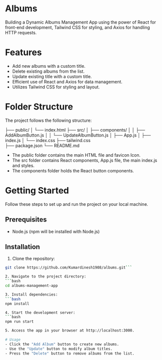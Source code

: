# Albums
Building a Dynamic Albums Management App using the power of React for front-end development, Tailwind CSS for styling, and Axios for handling HTTP requests.

# Features
- Add new albums with a custom title.
- Delete existing albums from the list.
- Update existing title with a custom title.
- Efficient use of React and Axios for data management.
- Utilizes Tailwind CSS for styling and layout.

# Folder Structure
The project follows the following structure:

├── public/
│   └── index.html
├── src/
│   ├── components/
│   │   ├── AddAlbumButton.js
│   │   └── UpdateAlbumButton.js
│   ├── App.js
│   ├── index.js
│   └── index.css
├── tailwind.css       
├── package.json
└── README.md

- The public folder contains the main HTML file and favicon Icon.
- The src folder contains React components, App.js file, the main index.js and styles.
- The components folder holds the React button components.

# Getting Started
Follow these steps to set up and run the project on your local machine.

## Prerequisites
- Node.js (npm will be installed with Node.js)
  
## Installation
1. Clone the repository:
```bash
git clone https://github.com/Kumardinesh1908/albums.git```

2. Navigate to the project directory:
```bash
cd albums-management-app

3. Install dependencies:
```bash
npm install

4. Start the development server:
```bash
npm run start

5. Access the app in your browser at http://localhost:3000.
   
# Usage
- Click the "Add Album" button to create new albums.
- Use the "Update" button to modify album titles.
- Press the "Delete" button to remove albums from the list.

